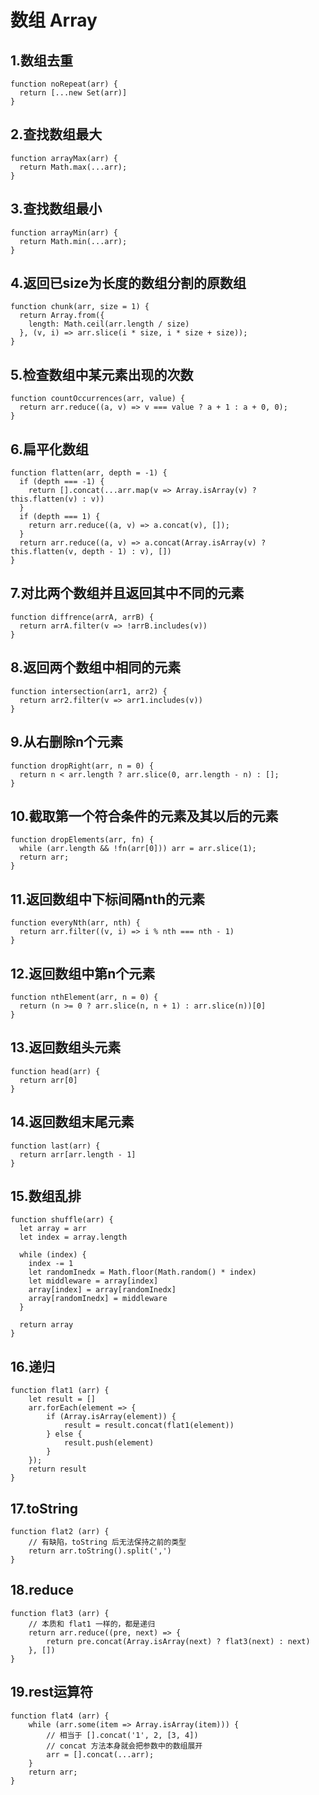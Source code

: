 # 数组 Array

## 1.数组去重

```
function noRepeat(arr) {
  return [...new Set(arr)]
}
```

## 2.查找数组最大

```
function arrayMax(arr) {
  return Math.max(...arr);
}
```

## 3.查找数组最小

```
function arrayMin(arr) {
  return Math.min(...arr);
}
```

## 4.返回已size为长度的数组分割的原数组

```
function chunk(arr, size = 1) {
  return Array.from({
    length: Math.ceil(arr.length / size)
  }, (v, i) => arr.slice(i * size, i * size + size));
}
```

## 5.检查数组中某元素出现的次数

```
function countOccurrences(arr, value) {
  return arr.reduce((a, v) => v === value ? a + 1 : a + 0, 0);
}
```

## 6.扁平化数组

```
function flatten(arr, depth = -1) {
  if (depth === -1) {
    return [].concat(...arr.map(v => Array.isArray(v) ? this.flatten(v) : v))
  }
  if (depth === 1) {
    return arr.reduce((a, v) => a.concat(v), []);
  }
  return arr.reduce((a, v) => a.concat(Array.isArray(v) ? this.flatten(v, depth - 1) : v), [])
}
```

## 7.对比两个数组并且返回其中不同的元素

```
function diffrence(arrA, arrB) {
  return arrA.filter(v => !arrB.includes(v))
}
```

## 8.返回两个数组中相同的元素

```
function intersection(arr1, arr2) {
  return arr2.filter(v => arr1.includes(v))
}
```

## 9.从右删除n个元素

```
function dropRight(arr, n = 0) {
  return n < arr.length ? arr.slice(0, arr.length - n) : [];
}
```

## 10.截取第一个符合条件的元素及其以后的元素

```
function dropElements(arr, fn) {
  while (arr.length && !fn(arr[0])) arr = arr.slice(1);
  return arr;
}
```

## 11.返回数组中下标间隔nth的元素

```
function everyNth(arr, nth) {
  return arr.filter((v, i) => i % nth === nth - 1)
}
```

## 12.返回数组中第n个元素

```
function nthElement(arr, n = 0) {
  return (n >= 0 ? arr.slice(n, n + 1) : arr.slice(n))[0]
}
```

## 13.返回数组头元素

```
function head(arr) {
  return arr[0]
}
```

## 14.返回数组末尾元素

```
function last(arr) {
  return arr[arr.length - 1]
}
```

## 15.数组乱排

```
function shuffle(arr) {
  let array = arr
  let index = array.length

  while (index) {
    index -= 1
    let randomInedx = Math.floor(Math.random() * index)
    let middleware = array[index]
    array[index] = array[randomInedx]
    array[randomInedx] = middleware
  }

  return array
}
```

## 16.递归

```
function flat1 (arr) {
    let result = []
    arr.forEach(element => {
        if (Array.isArray(element)) {
            result = result.concat(flat1(element))
        } else {
            result.push(element)
        }
    });
    return result
}
```
## 17.toString

```
function flat2 (arr) {
    // 有缺陷，toString 后无法保持之前的类型
    return arr.toString().split(',')
}
```

## 18.reduce

```
function flat3 (arr) {
    // 本质和 flat1 一样的，都是递归
    return arr.reduce((pre, next) => {
        return pre.concat(Array.isArray(next) ? flat3(next) : next)
    }, [])
}
```

## 19.rest运算符

```
function flat4 (arr) {
    while (arr.some(item => Array.isArray(item))) {
        // 相当于 [].concat('1', 2, [3, 4])
        // concat 方法本身就会把参数中的数组展开
        arr = [].concat(...arr);
    }
    return arr;
}
```